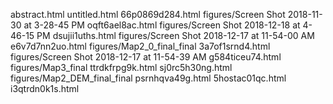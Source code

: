 abstract.html
untitled.html
66p0869d284.html
figures/Screen Shot 2018-11-30 at 3-28-45 PM
oqft6ael8ac.html
figures/Screen Shot 2018-12-18 at 4-46-15 PM
dsujii1uths.html
figures/Screen Shot 2018-12-17 at 11-54-00 AM
e6v7d7nn2uo.html
figures/Map2_0_final_final
3a7of1srnd4.html
figures/Screen Shot 2018-12-17 at 11-54-39 AM
g584ticeu74.html
figures/Map3_final
ttrdkfrpg9k.html
sj0rc5h30ng.html
figures/Map2_DEM_final_final
psrnhqva49g.html
5hostac01qc.html
i3qtrdn0k1s.html